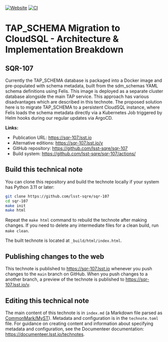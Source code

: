 [![Website](https://img.shields.io/badge/sqr--107-lsst.io-brightgreen.svg)](https://sqr-107.lsst.io)
[![CI](https://github.com/lsst-sqre/sqr-107/actions/workflows/ci.yaml/badge.svg)](https://github.com/lsst-sqre/sqr-107/actions/workflows/ci.yaml)

# TAP_SCHEMA Migration to CloudSQL - Architecture & Implementation Breakdown

## SQR-107

Currently the TAP_SCHEMA database is packaged into a Docker image and pre-populated with schema metadata, built from the sdm_schemas YAML schema definitions using Felis. 
This image is deployed as a separate cluster database alongside the main TAP service.
This approach has various disadvantages which are described in this technote.
The proposed solution here is to migrate TAP_SCHEMA to a persistent CloudSQL instance, where Felis loads the schema metadata directly via a Kubernetes Job triggered by Helm hooks during our regular updates via ArgoCD.

**Links:**

- Publication URL: https://sqr-107.lsst.io
- Alternative editions: https://sqr-107.lsst.io/v
- GitHub repository: https://github.com/lsst-sqre/sqr-107
- Build system: https://github.com/lsst-sqre/sqr-107/actions/


## Build this technical note

You can clone this repository and build the technote locally if your system has Python 3.11 or later:

```sh
git clone https://github.com/lsst-sqre/sqr-107
cd sqr-107
make init
make html
```

Repeat the `make html` command to rebuild the technote after making changes.
If you need to delete any intermediate files for a clean build, run `make clean`.

The built technote is located at `_build/html/index.html`.

## Publishing changes to the web

This technote is published to https://sqr-107.lsst.io whenever you push changes to the `main` branch on GitHub.
When you push changes to a another branch, a preview of the technote is published to https://sqr-107.lsst.io/v.

## Editing this technical note

The main content of this technote is in `index.md` (a Markdown file parsed as [CommonMark/MyST](https://myst-parser.readthedocs.io/en/latest/index.html)).
Metadata and configuration is in the `technote.toml` file.
For guidance on creating content and information about specifying metadata and configuration, see the Documenteer documentation: https://documenteer.lsst.io/technotes.
